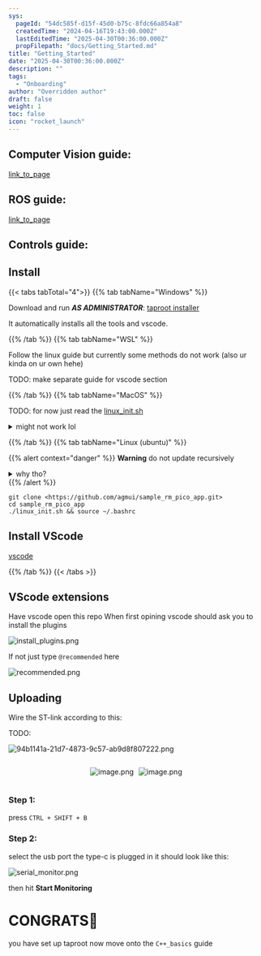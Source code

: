 ```yaml
---
sys:
  pageId: "54dc585f-d15f-45d0-b75c-8fdc66a854a8"
  createdTime: "2024-04-16T19:43:00.000Z"
  lastEditedTime: "2025-04-30T00:36:00.000Z"
  propFilepath: "docs/Getting_Started.md"
title: "Getting_Started"
date: "2025-04-30T00:36:00.000Z"
description: ""
tags:
  - "Onboarding"
author: "Overridden author"
draft: false
weight: 1
toc: false
icon: "rocket_launch"
---
```


## Computer Vision guide:

[link_to_page](86d45bc0-388b-4d26-8848-44f255f73d0e)

## ROS guide:

[link_to_page](3c76c1de-ec8f-46d6-8b0a-294005edc2d5)

## Controls guide:

## Install

{{< tabs tabTotal="4">}}
{{% tab tabName="Windows" %}}

Download and run _**AS ADMINISTRATOR**_: [taproot installer](https://github.com/Thornbots/TeachingFreshies/releases/tag/1.0)

It automatically installs all the tools and vscode.

{{% /tab %}}
{{% tab tabName="WSL" %}}

Follow the linux guide but currently some methods do not work (also ur kinda on ur own hehe)

TODO: make separate guide for vscode section

{{% /tab %}}
{{% tab tabName="MacOS" %}}

TODO: for now just read the [linux_init.sh](https://github.com/agmui/sample_rm_pico_app/blob/main/linux_init.sh)

<details>
<summary>might not work lol</summary>

`brew install libusb pkg-config`

Next install: [vscode](https://code.visualstudio.com/Download)

</details>

{{% /tab %}}
{{% tab tabName="Linux (ubuntu)" %}}

{{% alert context="danger" %}}
**Warning** do not update recursively
<details>
<summary>why tho?</summary>
There are some submodules that may go on for a while (like tinyusb) and I highly
recommend you don't need to get them.
If you want to see what submodules I update just look in `linux_init.sh`
</details>
{{% /alert %}}

```shell
git clone <https://github.com/agmui/sample_rm_pico_app.git>
cd sample_rm_pico_app
./linux_init.sh && source ~/.bashrc
```

## Install VScode

[vscode](https://code.visualstudio.com/Download)

{{% /tab %}}
{{< /tabs >}}

## VScode extensions

Have vscode open this repo
When first opining vscode should ask you to install the plugins

![install_plugins.png](https://prod-files-secure.s3.us-west-2.amazonaws.com/d518164a-d88e-44d1-a4ee-3adb3bd8bce0/89bd30f0-1825-4e77-867b-0a41ce370880/install_plugins.png?X-Amz-Algorithm=AWS4-HMAC-SHA256&X-Amz-Content-Sha256=UNSIGNED-PAYLOAD&X-Amz-Credential=ASIAZI2LB466YD24FP6Y%2F20250624%2Fus-west-2%2Fs3%2Faws4_request&X-Amz-Date=20250624T220811Z&X-Amz-Expires=3600&X-Amz-Security-Token=IQoJb3JpZ2luX2VjED4aCXVzLXdlc3QtMiJGMEQCICiRA%2BPk0e23T%2FMI%2FxmrevyDjyKjF%2FpG1y0v%2BvwA%2BofHAiBMWghDf6dV%2FhuAifJDM6pi7X0FODCM%2FGd5fmHQQuPYfyr%2FAwg3EAAaDDYzNzQyMzE4MzgwNSIMX9riSuLwF6bx0R2nKtwDejrYUJSup0TeesMqfX0apyrRErvyMP9L%2FjncXuloObroTKTYHEab3v4m1r1y%2B1hg4j9oir5ta1e633ZU6%2B2rmH7oK4Uv7pCinuxUy3nKA66FA5c4yrNyFo4KG%2BH4aujznTk3LXudNvfOEh5lx9d6YlCkBXvv1Re2YkY3R2ODIGpMQQyoazBmSglRP3%2F9XLspo7b8IT8Xayu1daasOKcnXd%2BTF9pbTxOixG4D2Bx3Hnr78Phl%2BwGkWcwEqYGVFMldL6%2BgOePU6VjYfvDPrzxfjJWVM0Ehnl40VZC%2B5sCqaHewCX9ISP2%2BA0AKOwBqTOql0vn5uU%2F7hBwjcyz9qDPZxXZ4aFeWren%2F9FjA0dhdtf4SHvMZz8xCGHdIkcjbQDhjAfe1QC%2BJOyuxcKO9Pg%2F23X%2Ffbd4RpwXUylP2rb%2FEXGTcDVapnfw5eVHe6rSC4QZZlo8owyTXVrM5CzluSbhlXfzSTmt%2Bdz6ZDlUziYKQpMeRlMDNCt9rPhPTkGyAVB9h0DwWS3kSCz%2B%2FX4AnMSM0PMC6375IlIyWLNlxouwIiCBIn5imasPMYY9Pg4cFf2QddWP%2FJw4yXZWrx7Un04YVB3jS12FgwBNJRi36Sk1Se52IiyZfllXH0OhkCAwwsLjswgY6pgFuX1cxQ5JgfAV%2FJSfSWKCQi6ejAGTEA%2FEP%2BYE9lmJIfL2ZfNEimx7DiOjNUopHfB4yHLCNKkquKas8eNi%2F9RKRBta7ZyplXXwLpiylPnYrcsSU8%2Bd%2BTC8gODy9s3JVNQWkn9LVw7gtVhMdg%2F6h95QvkkYXYpbz4ywdCOM6jDjNciodqXRMlJbyynoyqpUWgLJ6dQjdiuFf57YBe6fqy4tLo22CciSi&X-Amz-Signature=f20ba9ef449491818db69b090a89b6d366bd13cd7c0f4c4eba272d577f64e3e9&X-Amz-SignedHeaders=host&x-amz-checksum-mode=ENABLED&x-id=GetObject)

If not just type `@recommended` here  

![recommended.png](https://prod-files-secure.s3.us-west-2.amazonaws.com/d518164a-d88e-44d1-a4ee-3adb3bd8bce0/61e661e9-5d85-4dfc-be0d-8d2097a5e793/recommended.png?X-Amz-Algorithm=AWS4-HMAC-SHA256&X-Amz-Content-Sha256=UNSIGNED-PAYLOAD&X-Amz-Credential=ASIAZI2LB466YD24FP6Y%2F20250624%2Fus-west-2%2Fs3%2Faws4_request&X-Amz-Date=20250624T220811Z&X-Amz-Expires=3600&X-Amz-Security-Token=IQoJb3JpZ2luX2VjED4aCXVzLXdlc3QtMiJGMEQCICiRA%2BPk0e23T%2FMI%2FxmrevyDjyKjF%2FpG1y0v%2BvwA%2BofHAiBMWghDf6dV%2FhuAifJDM6pi7X0FODCM%2FGd5fmHQQuPYfyr%2FAwg3EAAaDDYzNzQyMzE4MzgwNSIMX9riSuLwF6bx0R2nKtwDejrYUJSup0TeesMqfX0apyrRErvyMP9L%2FjncXuloObroTKTYHEab3v4m1r1y%2B1hg4j9oir5ta1e633ZU6%2B2rmH7oK4Uv7pCinuxUy3nKA66FA5c4yrNyFo4KG%2BH4aujznTk3LXudNvfOEh5lx9d6YlCkBXvv1Re2YkY3R2ODIGpMQQyoazBmSglRP3%2F9XLspo7b8IT8Xayu1daasOKcnXd%2BTF9pbTxOixG4D2Bx3Hnr78Phl%2BwGkWcwEqYGVFMldL6%2BgOePU6VjYfvDPrzxfjJWVM0Ehnl40VZC%2B5sCqaHewCX9ISP2%2BA0AKOwBqTOql0vn5uU%2F7hBwjcyz9qDPZxXZ4aFeWren%2F9FjA0dhdtf4SHvMZz8xCGHdIkcjbQDhjAfe1QC%2BJOyuxcKO9Pg%2F23X%2Ffbd4RpwXUylP2rb%2FEXGTcDVapnfw5eVHe6rSC4QZZlo8owyTXVrM5CzluSbhlXfzSTmt%2Bdz6ZDlUziYKQpMeRlMDNCt9rPhPTkGyAVB9h0DwWS3kSCz%2B%2FX4AnMSM0PMC6375IlIyWLNlxouwIiCBIn5imasPMYY9Pg4cFf2QddWP%2FJw4yXZWrx7Un04YVB3jS12FgwBNJRi36Sk1Se52IiyZfllXH0OhkCAwwsLjswgY6pgFuX1cxQ5JgfAV%2FJSfSWKCQi6ejAGTEA%2FEP%2BYE9lmJIfL2ZfNEimx7DiOjNUopHfB4yHLCNKkquKas8eNi%2F9RKRBta7ZyplXXwLpiylPnYrcsSU8%2Bd%2BTC8gODy9s3JVNQWkn9LVw7gtVhMdg%2F6h95QvkkYXYpbz4ywdCOM6jDjNciodqXRMlJbyynoyqpUWgLJ6dQjdiuFf57YBe6fqy4tLo22CciSi&X-Amz-Signature=1ef1a944a4438aa46b61afe2eed7efd6b67e8945b0ae0d5d5da8d13b239ce4ae&X-Amz-SignedHeaders=host&x-amz-checksum-mode=ENABLED&x-id=GetObject)

## Uploading

Wire the ST-link according to this:

TODO:

![94b1141a-21d7-4873-9c57-ab9d8f807222.png](https://prod-files-secure.s3.us-west-2.amazonaws.com/d518164a-d88e-44d1-a4ee-3adb3bd8bce0/e5fad17d-ab82-4300-9f4c-505ab4b1202c/94b1141a-21d7-4873-9c57-ab9d8f807222.png?X-Amz-Algorithm=AWS4-HMAC-SHA256&X-Amz-Content-Sha256=UNSIGNED-PAYLOAD&X-Amz-Credential=ASIAZI2LB466YD24FP6Y%2F20250624%2Fus-west-2%2Fs3%2Faws4_request&X-Amz-Date=20250624T220811Z&X-Amz-Expires=3600&X-Amz-Security-Token=IQoJb3JpZ2luX2VjED4aCXVzLXdlc3QtMiJGMEQCICiRA%2BPk0e23T%2FMI%2FxmrevyDjyKjF%2FpG1y0v%2BvwA%2BofHAiBMWghDf6dV%2FhuAifJDM6pi7X0FODCM%2FGd5fmHQQuPYfyr%2FAwg3EAAaDDYzNzQyMzE4MzgwNSIMX9riSuLwF6bx0R2nKtwDejrYUJSup0TeesMqfX0apyrRErvyMP9L%2FjncXuloObroTKTYHEab3v4m1r1y%2B1hg4j9oir5ta1e633ZU6%2B2rmH7oK4Uv7pCinuxUy3nKA66FA5c4yrNyFo4KG%2BH4aujznTk3LXudNvfOEh5lx9d6YlCkBXvv1Re2YkY3R2ODIGpMQQyoazBmSglRP3%2F9XLspo7b8IT8Xayu1daasOKcnXd%2BTF9pbTxOixG4D2Bx3Hnr78Phl%2BwGkWcwEqYGVFMldL6%2BgOePU6VjYfvDPrzxfjJWVM0Ehnl40VZC%2B5sCqaHewCX9ISP2%2BA0AKOwBqTOql0vn5uU%2F7hBwjcyz9qDPZxXZ4aFeWren%2F9FjA0dhdtf4SHvMZz8xCGHdIkcjbQDhjAfe1QC%2BJOyuxcKO9Pg%2F23X%2Ffbd4RpwXUylP2rb%2FEXGTcDVapnfw5eVHe6rSC4QZZlo8owyTXVrM5CzluSbhlXfzSTmt%2Bdz6ZDlUziYKQpMeRlMDNCt9rPhPTkGyAVB9h0DwWS3kSCz%2B%2FX4AnMSM0PMC6375IlIyWLNlxouwIiCBIn5imasPMYY9Pg4cFf2QddWP%2FJw4yXZWrx7Un04YVB3jS12FgwBNJRi36Sk1Se52IiyZfllXH0OhkCAwwsLjswgY6pgFuX1cxQ5JgfAV%2FJSfSWKCQi6ejAGTEA%2FEP%2BYE9lmJIfL2ZfNEimx7DiOjNUopHfB4yHLCNKkquKas8eNi%2F9RKRBta7ZyplXXwLpiylPnYrcsSU8%2Bd%2BTC8gODy9s3JVNQWkn9LVw7gtVhMdg%2F6h95QvkkYXYpbz4ywdCOM6jDjNciodqXRMlJbyynoyqpUWgLJ6dQjdiuFf57YBe6fqy4tLo22CciSi&X-Amz-Signature=1261c0919d0ea5ebffa2cb291a6c55cb4d3f48a3bb2108e162f6b27ee4dd9ff7&X-Amz-SignedHeaders=host&x-amz-checksum-mode=ENABLED&x-id=GetObject)

<div style="display: flex;flex-direction: row; column-gap:10px; max-width: 630px;justify-content: center;">
<div>

![image.png](https://prod-files-secure.s3.us-west-2.amazonaws.com/d518164a-d88e-44d1-a4ee-3adb3bd8bce0/210ecb78-1116-4d7b-b9b7-2292f66fa2c2/image.png?X-Amz-Algorithm=AWS4-HMAC-SHA256&X-Amz-Content-Sha256=UNSIGNED-PAYLOAD&X-Amz-Credential=ASIAZI2LB466X5SI5YSC%2F20250624%2Fus-west-2%2Fs3%2Faws4_request&X-Amz-Date=20250624T220814Z&X-Amz-Expires=3600&X-Amz-Security-Token=IQoJb3JpZ2luX2VjED4aCXVzLXdlc3QtMiJHMEUCIDtL5M19F7V0LY7Ta1TcwADog56CtW74cjO0TKNACNUVAiEA0NU4A7cNfuMUWJ7hD90nI%2FhV8pEJ41P5KzCwgGQC2jsq%2FwMINxAAGgw2Mzc0MjMxODM4MDUiDB9ML3zlDZ%2BDF1JemyrcA0sLpEZdyul9tw8UrA2Tu3sRoO87UMQkosNCAAKCWT%2FbyDu3zw8Rr13wjygggFvYl3gFmy%2Bw5uTVpUudib9P%2BCTyZAs6lU%2FNxyj5Z7XzjAWZ6Z7LFEDHzGyzP3WIGckdHdnj%2Bl19vgkStOlV5lzW26Zmk913ZpMDlBswIgHmT3aia7gqS%2FkfmptSZCI8EZ%2B%2F16b0CaWgXmbusf5g%2BAVK86x8yH5ol0gpmPRF5ro%2B6nUcMHPc%2F7XvCTNCHRNX%2B%2BmZHf5ReXilTswXsu28DH9u4wcp0kpLyeEvf0DRsEDZHAhqvQJ0CPtWSgjSbOSUJEX9Iq2JIO3psS7Ou8ZKD3luQoZU1Kit7mrqx0yizip6ZEEIJalK%2FtptiJAyxbU5Xpx2dE4tUf3RSPThiKZmzACNOB3Y%2Bz2bBxHMYCmM6Vub2SemyFpCt4b%2FAttfWoWLKjtaqFlKj0Vxd2%2F4h35v5%2BdvOAMXQrS0Dsy8c574uSOOHzGFSdpFUx7%2BlsaRJ6XhHH8Cceunwv%2FmdDbJmN0eUOixEGUHi4%2Fj4YlUnPuduFe9f18TCo5auLaZxv2NMxkweB8ytyCYpe5LuzYioH8s%2Fn78%2FBvbn1QWCC3%2BG%2F91L4wlbW%2B5vKmqAgdxA6vl%2BJT5MLK47MIGOqUBlNISfBAu03CuQ1o%2Be6MIQdpoOnhIAibRHK%2F8QohiEIJCFQ4wpPS52pujI5kzhKI911tTxgLbQQN7eEQQ0My7juve8XvZWfttn%2B8SKi2dsWVYRbHcotwZYGd6f8jWtFoXg4l3bx1CuVe6xmV%2FLc6cGpMGXPCs74oJXIwnEsxoxf9VpKAUnp%2BBiPfsWEt%2BnzdUWWI2FSgrQCBYlp3ivWSEzqizFzY8&X-Amz-Signature=49c2475f1fab9fa7ed9d994e7f13f24e3eb8061db20995362bdcd8175855eebe&X-Amz-SignedHeaders=host&x-amz-checksum-mode=ENABLED&x-id=GetObject)

</div>
<div>

![image.png](https://prod-files-secure.s3.us-west-2.amazonaws.com/d518164a-d88e-44d1-a4ee-3adb3bd8bce0/33a0fd0f-8ca6-4a86-8e09-26e95ded1fff/image.png?X-Amz-Algorithm=AWS4-HMAC-SHA256&X-Amz-Content-Sha256=UNSIGNED-PAYLOAD&X-Amz-Credential=ASIAZI2LB466QG74QWS2%2F20250624%2Fus-west-2%2Fs3%2Faws4_request&X-Amz-Date=20250624T220815Z&X-Amz-Expires=3600&X-Amz-Security-Token=IQoJb3JpZ2luX2VjED4aCXVzLXdlc3QtMiJGMEQCICz2qBRnOl5Flc7AgBF0OljwT%2FZ9BPAkxM73GJS0Ph5AAiAhlvaFFjb2GU5Azmqqh3l6UC6qiAbdcSRfDN1qqHXZ7ir%2FAwg3EAAaDDYzNzQyMzE4MzgwNSIMF024kpJCW5m%2FrmelKtwD0kK%2F0xe8uVDBoZ%2FCyzr2IUvfN%2FdMH3A%2BMx%2BxzacnD%2B2vVp%2BwG3AH2qX5MMZm9hNuZ3tJkV2puX5oIqDlVKg7ZUde5T1lxKJnbGMPSYihM0hKl8q9uA%2F35VZizxd2IT4eG0bYYbMjKU4t3pdaO6Mk2fvOdtu4oNByL%2BVpic1YosjDseTs71gaeVyw5ZLNVwqLS6XbtAtXH9huPSRLZsRpa%2FQ%2B7r7RWo8ybpfUvYB8r4nb1EQr51ErToeTsLBEUsJAI4iNJRbEcl3koYxdjyeyQRD7owgd2WTkynlp0i%2FJl0CyAogPXv%2FIOnOhbOtvu6skkbzgZJo6ngDqJDgtfUMDLiqsbf0SSYVtKd1yASebl0owYzmQ7iDzIeN3PS1qRoJt5TOKlUn2%2FiwQs7wplEPNvWsuddXVXSOVqzdZbFdcGehPVal524tx2TVcCy1LqhKv%2FDA%2BZ7F1OiATpSNL7S%2BDOFaBQj7SU6VWOoo6NtluzFfEFM1m6PmEPHLVBldC13YCcZO%2FI8uhfJoZKgx0cJYhVM%2FZoeHoQ43bU6ox2tr65nbJcJU%2BNqtcdkvHv%2FRHm9iPms1KtjX8mslWd190TUhhH5if1ld8GrT9v3iSEKnyregvpjnABe3BPfJQnkUwgbnswgY6pgGXB4GAQ5Krqtd5wKMytRiJxiyABa%2B3Z%2B8G92oP6Ax8XakuPL5nF0tkUIrVC%2BIf7WfFL1sFzLceRDaDlWbzExDGFAaYUABkME033hzcJXNsriwvcbI6DwOTchFmzXm1QNe2hUANVwjQ2Mt6Poq8lzjHX1DIvCfWhPnt1FycOH7gv0lH5chmSSMn1OUoSR8K6IA%2Bx7jw7RNsO0H6HB%2BPcsT0QFTIFWM8&X-Amz-Signature=e07a5ba3086e40c416209a8d7b39764c6b4ff546b29aa3b647627a317cc2eb63&X-Amz-SignedHeaders=host&x-amz-checksum-mode=ENABLED&x-id=GetObject)

</div>
</div>

### Step 1:

press `CTRL + SHIFT + B`

### Step 2:

select the usb port the type-c is plugged in it should look like this:

![serial_monitor.png](https://prod-files-secure.s3.us-west-2.amazonaws.com/d518164a-d88e-44d1-a4ee-3adb3bd8bce0/f03f4774-05d4-4393-b6a0-d5efb6d315ab/serial_monitor.png?X-Amz-Algorithm=AWS4-HMAC-SHA256&X-Amz-Content-Sha256=UNSIGNED-PAYLOAD&X-Amz-Credential=ASIAZI2LB466YD24FP6Y%2F20250624%2Fus-west-2%2Fs3%2Faws4_request&X-Amz-Date=20250624T220811Z&X-Amz-Expires=3600&X-Amz-Security-Token=IQoJb3JpZ2luX2VjED4aCXVzLXdlc3QtMiJGMEQCICiRA%2BPk0e23T%2FMI%2FxmrevyDjyKjF%2FpG1y0v%2BvwA%2BofHAiBMWghDf6dV%2FhuAifJDM6pi7X0FODCM%2FGd5fmHQQuPYfyr%2FAwg3EAAaDDYzNzQyMzE4MzgwNSIMX9riSuLwF6bx0R2nKtwDejrYUJSup0TeesMqfX0apyrRErvyMP9L%2FjncXuloObroTKTYHEab3v4m1r1y%2B1hg4j9oir5ta1e633ZU6%2B2rmH7oK4Uv7pCinuxUy3nKA66FA5c4yrNyFo4KG%2BH4aujznTk3LXudNvfOEh5lx9d6YlCkBXvv1Re2YkY3R2ODIGpMQQyoazBmSglRP3%2F9XLspo7b8IT8Xayu1daasOKcnXd%2BTF9pbTxOixG4D2Bx3Hnr78Phl%2BwGkWcwEqYGVFMldL6%2BgOePU6VjYfvDPrzxfjJWVM0Ehnl40VZC%2B5sCqaHewCX9ISP2%2BA0AKOwBqTOql0vn5uU%2F7hBwjcyz9qDPZxXZ4aFeWren%2F9FjA0dhdtf4SHvMZz8xCGHdIkcjbQDhjAfe1QC%2BJOyuxcKO9Pg%2F23X%2Ffbd4RpwXUylP2rb%2FEXGTcDVapnfw5eVHe6rSC4QZZlo8owyTXVrM5CzluSbhlXfzSTmt%2Bdz6ZDlUziYKQpMeRlMDNCt9rPhPTkGyAVB9h0DwWS3kSCz%2B%2FX4AnMSM0PMC6375IlIyWLNlxouwIiCBIn5imasPMYY9Pg4cFf2QddWP%2FJw4yXZWrx7Un04YVB3jS12FgwBNJRi36Sk1Se52IiyZfllXH0OhkCAwwsLjswgY6pgFuX1cxQ5JgfAV%2FJSfSWKCQi6ejAGTEA%2FEP%2BYE9lmJIfL2ZfNEimx7DiOjNUopHfB4yHLCNKkquKas8eNi%2F9RKRBta7ZyplXXwLpiylPnYrcsSU8%2Bd%2BTC8gODy9s3JVNQWkn9LVw7gtVhMdg%2F6h95QvkkYXYpbz4ywdCOM6jDjNciodqXRMlJbyynoyqpUWgLJ6dQjdiuFf57YBe6fqy4tLo22CciSi&X-Amz-Signature=d834e565b098d6fb100b13f2d56b9edcb7f15cd23e0b59da51a751ca2e74f414&X-Amz-SignedHeaders=host&x-amz-checksum-mode=ENABLED&x-id=GetObject)

then hit **Start Monitoring**

# CONGRATS🎉

you have set up taproot now move onto the `C++_basics` guide
